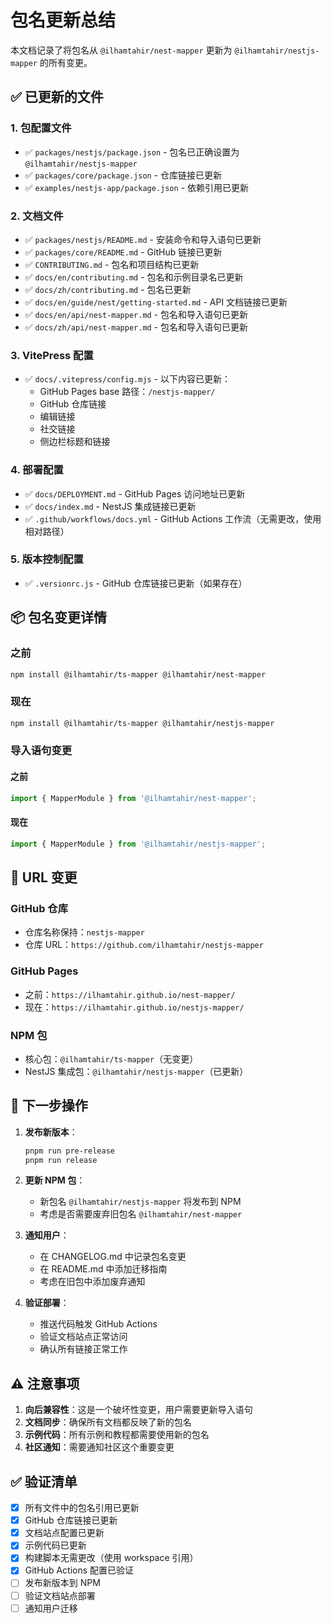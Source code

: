 # 包名更新总结

本文档记录了将包名从 `@ilhamtahir/nest-mapper` 更新为 `@ilhamtahir/nestjs-mapper` 的所有变更。

## ✅ 已更新的文件

### 1. 包配置文件

- ✅ `packages/nestjs/package.json` - 包名已正确设置为 `@ilhamtahir/nestjs-mapper`
- ✅ `packages/core/package.json` - 仓库链接已更新
- ✅ `examples/nestjs-app/package.json` - 依赖引用已更新

### 2. 文档文件

- ✅ `packages/nestjs/README.md` - 安装命令和导入语句已更新
- ✅ `packages/core/README.md` - GitHub 链接已更新
- ✅ `CONTRIBUTING.md` - 包名和项目结构已更新
- ✅ `docs/en/contributing.md` - 包名和示例目录名已更新
- ✅ `docs/zh/contributing.md` - 包名已更新
- ✅ `docs/en/guide/nest/getting-started.md` - API 文档链接已更新
- ✅ `docs/en/api/nest-mapper.md` - 包名和导入语句已更新
- ✅ `docs/zh/api/nest-mapper.md` - 包名和导入语句已更新

### 3. VitePress 配置

- ✅ `docs/.vitepress/config.mjs` - 以下内容已更新：
  - GitHub Pages base 路径：`/nestjs-mapper/`
  - GitHub 仓库链接
  - 编辑链接
  - 社交链接
  - 侧边栏标题和链接

### 4. 部署配置

- ✅ `docs/DEPLOYMENT.md` - GitHub Pages 访问地址已更新
- ✅ `docs/index.md` - NestJS 集成链接已更新
- ✅ `.github/workflows/docs.yml` - GitHub Actions 工作流（无需更改，使用相对路径）

### 5. 版本控制配置

- ✅ `.versionrc.js` - GitHub 仓库链接已更新（如果存在）

## 📦 包名变更详情

### 之前

```bash
npm install @ilhamtahir/ts-mapper @ilhamtahir/nest-mapper
```

### 现在

```bash
npm install @ilhamtahir/ts-mapper @ilhamtahir/nestjs-mapper
```

### 导入语句变更

#### 之前

```typescript
import { MapperModule } from '@ilhamtahir/nest-mapper';
```

#### 现在

```typescript
import { MapperModule } from '@ilhamtahir/nestjs-mapper';
```

## 🔗 URL 变更

### GitHub 仓库

- 仓库名称保持：`nestjs-mapper`
- 仓库 URL：`https://github.com/ilhamtahir/nestjs-mapper`

### GitHub Pages

- 之前：`https://ilhamtahir.github.io/nest-mapper/`
- 现在：`https://ilhamtahir.github.io/nestjs-mapper/`

### NPM 包

- 核心包：`@ilhamtahir/ts-mapper`（无变更）
- NestJS 集成包：`@ilhamtahir/nestjs-mapper`（已更新）

## 🚀 下一步操作

1. **发布新版本**：

   ```bash
   pnpm run pre-release
   pnpm run release
   ```

2. **更新 NPM 包**：
   - 新包名 `@ilhamtahir/nestjs-mapper` 将发布到 NPM
   - 考虑是否需要废弃旧包名 `@ilhamtahir/nest-mapper`

3. **通知用户**：
   - 在 CHANGELOG.md 中记录包名变更
   - 在 README.md 中添加迁移指南
   - 考虑在旧包中添加废弃通知

4. **验证部署**：
   - 推送代码触发 GitHub Actions
   - 验证文档站点正常访问
   - 确认所有链接正常工作

## ⚠️ 注意事项

1. **向后兼容性**：这是一个破坏性变更，用户需要更新导入语句
2. **文档同步**：确保所有文档都反映了新的包名
3. **示例代码**：所有示例和教程都需要使用新的包名
4. **社区通知**：需要通知社区这个重要变更

## ✅ 验证清单

- [x] 所有文件中的包名引用已更新
- [x] GitHub 仓库链接已更新
- [x] 文档站点配置已更新
- [x] 示例代码已更新
- [x] 构建脚本无需更改（使用 workspace 引用）
- [x] GitHub Actions 配置已验证
- [ ] 发布新版本到 NPM
- [ ] 验证文档站点部署
- [ ] 通知用户迁移
